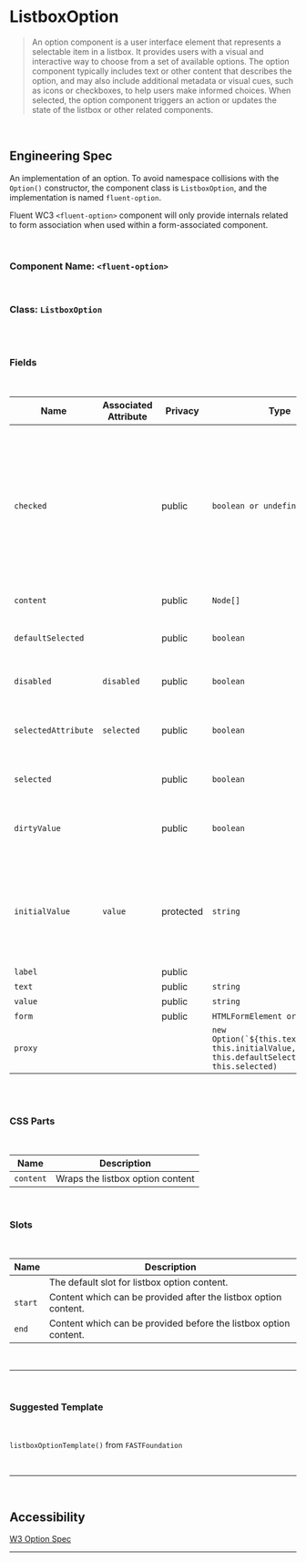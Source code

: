 # ListboxOption

> An option component is a user interface element that represents a selectable item in a listbox. It provides users with a visual and interactive way to choose from a set of available options. The option component typically includes text or other content that describes the option, and may also include additional metadata or visual cues, such as icons or checkboxes, to help users make informed choices. When selected, the option component triggers an action or updates the state of the listbox or other related components.

<br />

## **Engineering Spec**

An implementation of an option. To avoid namespace collisions with the `Option()` constructor, the component class is `ListboxOption`, and the implementation is named `fluent-option`.

Fluent WC3 `<fluent-option>` component will only provide internals related to form association when used within a form-associated component.

<br />

### Component Name: `<fluent-option>`

<br />

### Class: `ListboxOption`

<br />
<br />

### **Fields**

<br />

| Name                | Associated Attribute | Privacy   | Type                                                                                                           | Default | Description                                                                                                                                                                          |
| ------------------- | -------------------- | --------- | -------------------------------------------------------------------------------------------------------------- | ------- | ------------------------------------------------------------------------------------------------------------------------------------------------------------------------------------ |
| `checked`           |                      | public    | `boolean or undefined`                                                                                         |         | The checked state is used when the parent listbox is in multiple selection mode. To avoid accessibility conflicts, the checked state should not be present in single selection mode. |
| `content`           |                      | public    | `Node[]`                                                                                                       |         | The default slotted content.                                                                                                                                                         |
| `defaultSelected`   |                      | public    | `boolean`                                                                                                      | `false` | The defaultSelected state of the option.                                                                                                                                             |
| `disabled`          | `disabled`           | public    | `boolean`                                                                                                      | `false` | The disabled state of the option.                                                                                                                                                    |
| `selectedAttribute` | `selected`           | public    | `boolean`                                                                                                      |         | The selected attribute value. This sets the initial selected value.                                                                                                                  |
| `selected`          |                      | public    | `boolean`                                                                                                      |         | The checked state of the control.                                                                                                                                                    |
| `dirtyValue`        |                      | public    | `boolean`                                                                                                      |         | Track whether the value has been changed from the initial value                                                                                                                      |
| `initialValue`      | `value`              | protected | `string`                                                                                                       |         | The initial value of the option. This value sets the `value` property only when the `value` property has not been explicitly set.                                                    |
| `label`             |                      | public    |                                                                                                                |         |                                                                                                                                                                                      |
| `text`              |                      | public    | `string`                                                                                                       |         |                                                                                                                                                                                      |
| `value`             |                      | public    | `string`                                                                                                       |         |                                                                                                                                                                                      |
| `form`              |                      | public    | `HTMLFormElement or null`                                                                                      |         |                                                                                                                                                                                      |
| `proxy`             |                      |           | <code>new Option(&#96;${this.textContent}&#96;, this.initialValue, this.defaultSelected, this.selected)</code> |         |                                                                                                                                                                                      |

<br />

<br />

### **CSS Parts**

<br />

| Name      | Description                      |
| --------- | -------------------------------- |
| `content` | Wraps the listbox option content |

<br />

### **Slots**

<br />

| Name    | Description                                                      |
| ------- | ---------------------------------------------------------------- |
|         | The default slot for listbox option content.                     |
| `start` | Content which can be provided after the listbox option content.  |
| `end`   | Content which can be provided before the listbox option content. |

<br />
<hr />
<br />

### **Suggested Template**

<br />

`listboxOptionTemplate()` from `FASTFoundation`

<br />
<hr />
<br />

## **Accessibility**

[W3 Option Spec](https://w3c.github.io/aria/#option)
<br />

<hr />
<br />
